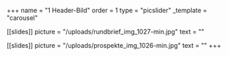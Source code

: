 +++
name = "1 Header-Bild"
order = 1
type = "picslider"
_template = "carousel"

[[slides]]
picture = "/uploads/rundbrief_img_1027-min.jpg"
text = ""

[[slides]]
picture = "/uploads/prospekte_img_1026-min.jpg"
text = ""
+++


